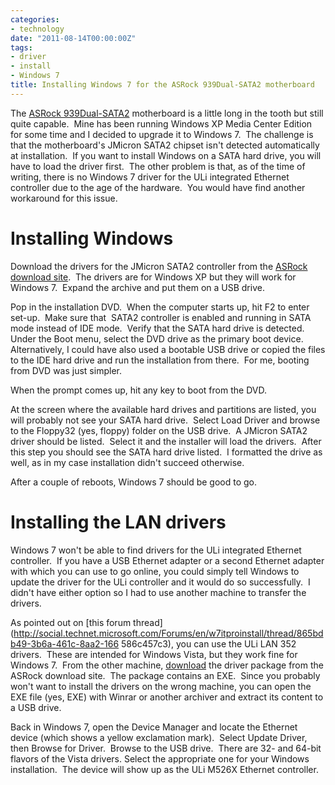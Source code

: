 ```yaml
---
categories:
- technology
date: "2011-08-14T00:00:00Z"
tags:
- driver
- install
- Windows 7
title: Installing Windows 7 for the ASRock 939Dual-SATA2 motherboard
---
```

The [ASRock 939Dual-SATA2](http://www.asrock.com/mb/overview.asp?Model=939Dual-SATA2) motherboard is a little long in the tooth but still quite capable.  Mine has been running Windows XP Media Center Edition for some time and I decided to upgrade it to Windows 7.  The challenge is that the motherboard's JMicron SATA2 chipset isn't detected automatically at installation.  If you want to install Windows on a SATA hard drive, you will have to load the driver first.  The other problem is that, as of the time of writing, there is no Windows 7 driver for the ULi integrated Ethernet controller due to the age of the hardware.  You would have find another workaround for this issue.
# Installing Windows
Download the drivers for the JMicron SATA2 controller from the [ASRock download site](http://www.ASRock.com/mb/download.asp?Model=939Dual-SATA2&amp;o=XP).  The drivers are for Windows XP but they will work for Windows 7.  Expand the archive and put them on a USB drive.

Pop in the installation DVD.  When the computer starts up, hit F2 to enter set-up.  Make sure that  SATA2 controller is enabled and running in SATA mode instead of IDE mode.  Verify that the SATA hard drive is detected.  Under the Boot menu, select the DVD drive as the primary boot device.  Alternatively, I could have also used a bootable USB drive or copied the files to the IDE hard drive and run the installation from there.  For me, booting from DVD was just simpler.

When the prompt comes up, hit any key to boot from the DVD.

At the screen where the available hard drives and partitions are listed, you will probably not see your SATA hard drive.  Select Load Driver and browse to the Floppy32 (yes, floppy) folder on the USB drive.  A JMicron SATA2 driver should be listed.  Select it and the installer will load the drivers.  After this step you should see the SATA hard drive listed.  I formatted the drive as well, as in my case installation didn't succeed otherwise.

After a couple of reboots, Windows 7 should be good to go.
# Installing the LAN drivers
Windows 7 won't be able to find drivers for the ULi integrated Ethernet controller.  If you have a USB Ethernet adapter or a second Ethernet adapter with which you can use to go online, you could simply tell Windows to update the driver for the ULi controller and it would do so successfully.  I didn't have either option so I had to use another machine to transfer the drivers.

As pointed out on [this forum thread](http://social.technet.microsoft.com/Forums/en/w7itproinstall/thread/865bdb49-3b6a-461c-8aa2-166 586c457c3), you can use the ULi LAN 352 drivers.  These are intended for Windows Vista, but they work fine for Windows 7.  From the other machine, [download](ftp://download.asrock.com/drivers/ULi/LAN/Lan(352).zip) the driver package from the ASRock download site.  The package contains an EXE.  Since you probably won't want to install the drivers on the wrong machine, you can open the EXE file (yes, EXE) with Winrar or another archiver and extract its content to a USB drive.

Back in Windows 7, open the Device Manager and locate the Ethernet device (which shows a yellow exclamation mark).  Select Update Driver, then Browse for Driver.  Browse to the USB drive.  There are 32- and 64-bit flavors of the Vista drivers. Select the appropriate one for your Windows installation.  The device will show up as the ULi M526X Ethernet controller.

